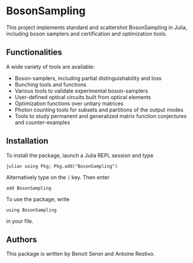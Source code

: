 # BosonSampling

This project implements standard and scattershot BosonSampling in Julia, including boson samplers and certification and optimization tools.

## Functionalities

A wide variety of tools are available:
* Boson-samplers, including partial distinguishability and loss
* Bunching tools and functions
* Various tools to validate experimental boson-samplers
* User-defined optical circuits built from optical elements
* Optimization functions over unitary matrices
* Photon counting tools for subsets and partitions of the output modes
* Tools to study permanent and generalized matrix function conjectures and counter-examples

## Installation

To install the package, launch a Julia REPL session and type

    julia> using Pkg; Pkg.add("BosonSampling")

Alternatively type on the `]` key. Then enter

    add BosonSampling
    
To use the package, write

    using BosonSampling

in your file.

## Authors

This package is written by Benoit Seron and Antoine Restivo.
